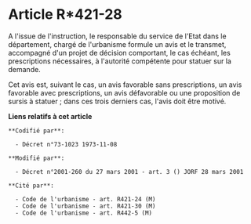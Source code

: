 # Article R*421-28

A l'issue de l'instruction, le responsable du service de l'Etat dans le département, chargé de l'urbanisme formule un avis et
le transmet, accompagné d'un projet de décision comportant, le cas échéant, les prescriptions nécessaires, à l'autorité
compétente pour statuer sur la demande.

Cet avis est, suivant le cas, un avis favorable sans prescriptions, un avis favorable avec prescriptions, un avis défavorable
ou une proposition de sursis à statuer ; dans ces trois derniers cas, l'avis doit être motivé.

**Liens relatifs à cet article**

	**Codifié par**:

	  - Décret n°73-1023 1973-11-08

	**Modifié par**:

	  - Décret n°2001-260 du 27 mars 2001 - art. 3 () JORF 28 mars 2001

	**Cité par**:

	  - Code de l'urbanisme - art. R421-24 (M)
	  - Code de l'urbanisme - art. R421-30 (M)
	  - Code de l'urbanisme - art. R442-5 (M)
